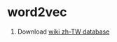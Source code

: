 # word2vec

1. Download <a href='https://zh.wikipedia.org/wiki/Wikipedia:%E6%95%B0%E6%8D%AE%E5%BA%93%E4%B8%8B%E8%BD%BD'>wiki zh-TW database</a>
